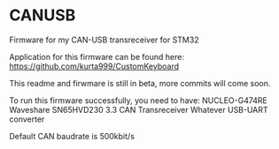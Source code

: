 # CANUSB
Firmware for my CAN-USB transreceiver for STM32

Application for this firmware can be found here: https://github.com/kurta999/CustomKeyboard

This readme and firwmare is still in beta, more commits will come soon.

To run this firmware successfully, you need to have:
NUCLEO-G474RE
Waveshare SN65HVD230 3.3 CAN Transreceiver
Whatever USB-UART converter

Default CAN baudrate is 500kbit/s
